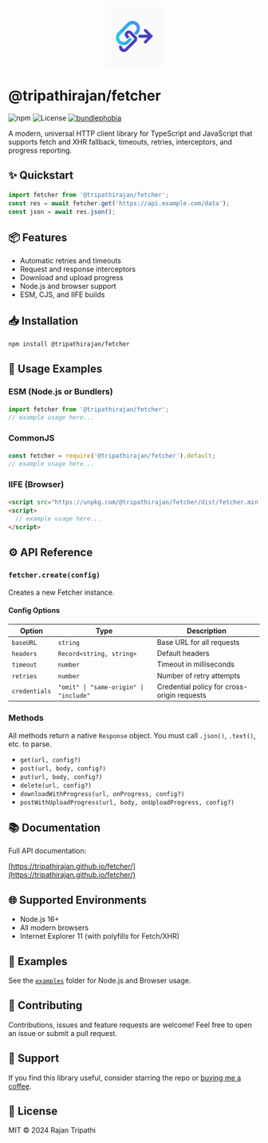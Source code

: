 <p align="center">
  <img src="https://raw.githubusercontent.com/tripathirajan/fetcher/main/assets/logo.PNG" width="120" alt="Fetcher logo" />
</p>

# @tripathirajan/fetcher

![npm](https://img.shields.io/npm/v/@tripathirajan/fetcher)
![License](https://img.shields.io/github/license/tripathirajan/fetcher)
[![bundlephobia](https://badgen.net/bundlephobia/minzip/@tripathirajan/fetcher@1.0.1-beta.1)](https://bundlephobia.com/package/@tripathirajan/fetcher@1.0.1-beta.1)

A modern, universal HTTP client library for TypeScript and JavaScript that supports fetch and XHR fallback, timeouts, retries, interceptors, and progress reporting.

## ✨ Quickstart

```typescript
import fetcher from '@tripathirajan/fetcher';
const res = await fetcher.get('https://api.example.com/data');
const json = await res.json();
```

## 📦 Features

- Automatic retries and timeouts
- Request and response interceptors
- Download and upload progress
- Node.js and browser support
- ESM, CJS, and IIFE builds

## 📥 Installation

```bash
npm install @tripathirajan/fetcher
```

## 🚀 Usage Examples

### ESM (Node.js or Bundlers)

```typescript
import fetcher from '@tripathirajan/fetcher';
// example usage here...
```

### CommonJS

```javascript
const fetcher = require('@tripathirajan/fetcher').default;
// example usage here...
```

### IIFE (Browser)

```html
<script src="https://unpkg.com/@tripathirajan/fetcher/dist/fetcher.min.js"></script>
<script>
  // example usage here...
</script>
```

## ⚙️ API Reference

### `fetcher.create(config)`

Creates a new Fetcher instance.

#### Config Options

| Option        | Type                                   | Description                                 |
| ------------- | -------------------------------------- | ------------------------------------------- |
| `baseURL`     | `string`                               | Base URL for all requests                   |
| `headers`     | `Record<string, string>`               | Default headers                             |
| `timeout`     | `number`                               | Timeout in milliseconds                     |
| `retries`     | `number`                               | Number of retry attempts                    |
| `credentials` | `"omit" \| "same-origin" \| "include"` | Credential policy for cross-origin requests |

### Methods

All methods return a native `Response` object. You must call `.json()`, `.text()`, etc. to parse.

- `get(url, config?)`
- `post(url, body, config?)`
- `put(url, body, config?)`
- `delete(url, config?)`
- `downloadWithProgress(url, onProgress, config?)`
- `postWithUploadProgress(url, body, onUploadProgress, config?)`

## 📚 Documentation

Full API documentation:

[https://tripathirajan.github.io/fetcher/](https://tripathirajan.github.io/fetcher/)

## 🌐 Supported Environments

- Node.js 16+
- All modern browsers
- Internet Explorer 11 (with polyfills for Fetch/XHR)

## 📂 Examples

See the [`examples`](./examples) folder for Node.js and Browser usage.

## 🤝 Contributing

Contributions, issues and feature requests are welcome! Feel free to open an issue or submit a pull request.

## 💖 Support

If you find this library useful, consider starring the repo or [buying me a coffee](https://buymeacoffee.com/tripathirajan).

## 🧩 License

MIT © 2024 Rajan Tripathi
